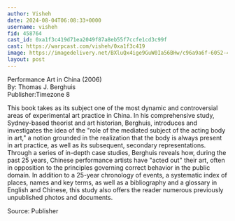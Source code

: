 ```yaml
---
author: Visheh
date: 2024-08-04T06:08:33+0000
username: visheh
fid: 458764
cast_id: 0xa1f3c419d71ea2049f87a8eb55f7ccfe1cd3c99f
cast: https://warpcast.com/visheh/0xa1f3c419
image: https://imagedelivery.net/BXluQx4ige9GuW0Ia56BHw/c96a9a6f-6052-4912-e039-0913ed5c8a00/original
layout: post
---
```

Performance Art in China (2006)   
By: Thomas J. Berghuis  
Publisher:Timezone 8  
  
This book takes as its subject one of the most dynamic and controversial areas of experimental art practice in China. In his comprehensive study, Sydney-based theorist and art historian, Berghuis, introduces and investigates the idea of the "role of the mediated subject of the acting body in art," a notion grounded in the realization that the body is always present in art practice, as well as its subsequent, secondary representations. Through a series of in-depth case studies, Berghuis reveals how, during the past 25 years, Chinese performance artists have "acted out" their art, often in opposition to the principles governing correct behavior in the public domain. In addition to a 25-year chronology of events, a systematic index of places, names and key terms, as well as a bibliography and a glossary in English and Chinese, this study also offers the reader numerous previously unpublished photos and documents.  
  
Source: Publisher  

<img src='https://imagedelivery.net/BXluQx4ige9GuW0Ia56BHw/c96a9a6f-6052-4912-e039-0913ed5c8a00/original' alt='' referrerpolicy='no-referrer'/>